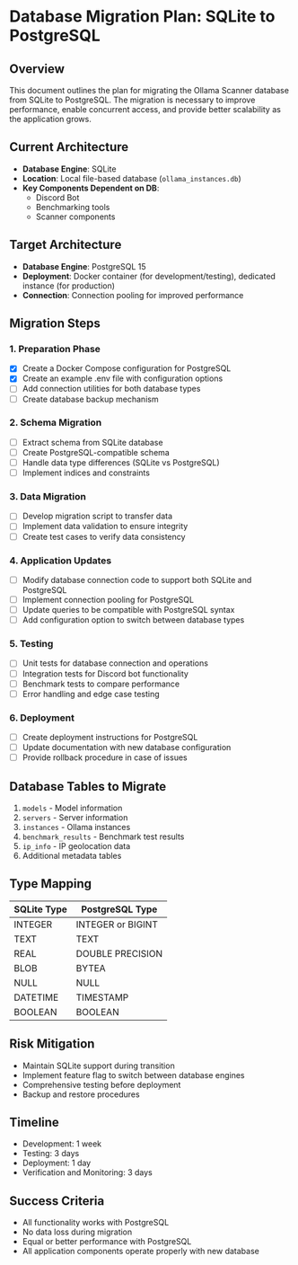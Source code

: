 # Database Migration Plan: SQLite to PostgreSQL

## Overview
This document outlines the plan for migrating the Ollama Scanner database from SQLite to PostgreSQL. The migration is necessary to improve performance, enable concurrent access, and provide better scalability as the application grows.

## Current Architecture
- **Database Engine**: SQLite
- **Location**: Local file-based database (`ollama_instances.db`)
- **Key Components Dependent on DB**:
  - Discord Bot
  - Benchmarking tools
  - Scanner components

## Target Architecture
- **Database Engine**: PostgreSQL 15
- **Deployment**: Docker container (for development/testing), dedicated instance (for production)
- **Connection**: Connection pooling for improved performance

## Migration Steps

### 1. Preparation Phase
- [x] Create a Docker Compose configuration for PostgreSQL
- [x] Create an example .env file with configuration options
- [ ] Add connection utilities for both database types
- [ ] Create database backup mechanism

### 2. Schema Migration
- [ ] Extract schema from SQLite database
- [ ] Create PostgreSQL-compatible schema
- [ ] Handle data type differences (SQLite vs PostgreSQL)
- [ ] Implement indices and constraints

### 3. Data Migration
- [ ] Develop migration script to transfer data
- [ ] Implement data validation to ensure integrity
- [ ] Create test cases to verify data consistency

### 4. Application Updates
- [ ] Modify database connection code to support both SQLite and PostgreSQL
- [ ] Implement connection pooling for PostgreSQL
- [ ] Update queries to be compatible with PostgreSQL syntax
- [ ] Add configuration option to switch between database types

### 5. Testing
- [ ] Unit tests for database connection and operations
- [ ] Integration tests for Discord bot functionality
- [ ] Benchmark tests to compare performance
- [ ] Error handling and edge case testing

### 6. Deployment
- [ ] Create deployment instructions for PostgreSQL
- [ ] Update documentation with new database configuration
- [ ] Provide rollback procedure in case of issues

## Database Tables to Migrate

1. `models` - Model information
2. `servers` - Server information
3. `instances` - Ollama instances
4. `benchmark_results` - Benchmark test results
5. `ip_info` - IP geolocation data
6. Additional metadata tables

## Type Mapping

| SQLite Type | PostgreSQL Type |
|-------------|-----------------|
| INTEGER     | INTEGER or BIGINT |
| TEXT        | TEXT |
| REAL        | DOUBLE PRECISION |
| BLOB        | BYTEA |
| NULL        | NULL |
| DATETIME    | TIMESTAMP |
| BOOLEAN     | BOOLEAN |

## Risk Mitigation
- Maintain SQLite support during transition
- Implement feature flag to switch between database engines
- Comprehensive testing before deployment
- Backup and restore procedures

## Timeline
- Development: 1 week
- Testing: 3 days
- Deployment: 1 day
- Verification and Monitoring: 3 days

## Success Criteria
- All functionality works with PostgreSQL
- No data loss during migration
- Equal or better performance with PostgreSQL
- All application components operate properly with new database 